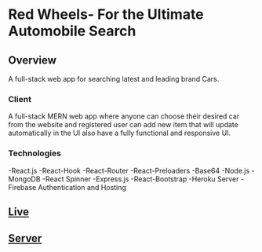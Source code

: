 # Red Wheels- For the Ultimate Automobile Search


## Overview

A full-stack web app for searching latest and leading brand Cars.

### Client

A full-stack MERN web app where anyone can choose their desired car from the website and registered user can add new item that will update automatically in the UI also have a fully functional and responsive UI.




### Technologies

-React.js
-React-Hook
-React-Router
-React-Preloaders
-Base64
-Node.js
-MongoDB
-React Spinner
-Express.js
-React-Bootstrap
-Heroku Server
-Firebase Authentication and Hosting

## [Live](https://red-wheels.web.app/)
## [Server](https://github.com/marjia-anee/red-wheels-server)
